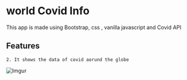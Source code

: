 # world Covid Info
This app is made using Bootstrap, css , vanilla javascript and Covid API

## Features
```
2. It shows the data of covid aorund the globe

```

![Imgur](https://i.imgur.com/nHp14Uq.png)


